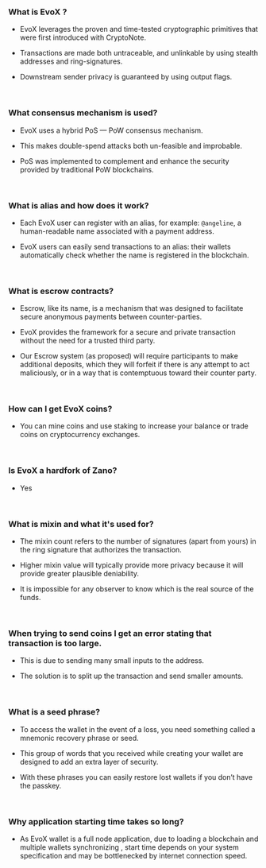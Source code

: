 
### **What is EvoX ?**

* EvoX leverages the proven and time-tested cryptographic primitives that were first introduced with CryptoNote. 

* Transactions are made both untraceable, and unlinkable by using stealth addresses and ring-signatures. 

* Downstream sender privacy is guaranteed by using output flags.

<br>

### **What consensus mechanism is used?**

* EvoX uses a hybrid PoS — PoW consensus mechanism. 

* This makes double-spend attacks both un-feasible and improbable.

* PoS was implemented to complement and enhance the security provided by traditional PoW blockchains.

<br>

### **What is alias and how does it work?**

* Each EvoX user can register with an alias, for example: 
`@angeline`, a human-readable name associated with a payment address. 

* EvoX users can easily send transactions to an alias: their wallets automatically check whether the name is registered in the blockchain.

<br>

### **What is escrow contracts?**

* Escrow, like its name, is a mechanism that was designed to facilitate secure anonymous payments between counter-parties. 

* EvoX provides the framework for a secure and private transaction without the need for a trusted third party. 

* Our Escrow system (as proposed) will require participants to make additional deposits, which they will forfeit if there is any attempt to act maliciously, or in a way that is contemptuous toward their counter party.

<br>

### **How can I get EvoX coins?**

* You can mine coins and use staking to increase your balance or trade coins on cryptocurrency exchanges.

<br>

### **Is EvoX a hardfork of Zano?**

* Yes

<br>

### **What is mixin and what it's used for?**

* The mixin count refers to the number of signatures (apart from yours) in the ring signature that authorizes the transaction. 

* Higher mixin value will typically provide more privacy because it will provide greater plausible deniability. 

* It is impossible for any observer to know which is the real source of the funds.

<br>

### **When trying to send coins I get an error stating that transaction is too large.**

* This is due to sending many small inputs to the address. 

* The solution is to split up the transaction and send smaller amounts.

<br>

### **What is a seed phrase?**

* To access the wallet in the event of a loss, you need something called a mnemonic recovery phrase or seed. 

* This group of words that you received while creating your wallet are designed to add an extra layer of security. 

* With these phrases you can easily restore lost wallets if you don’t have the passkey.

<br>

### **Why application starting time takes so long?**

* As EvoX wallet is a full node application, due to loading a blockchain and multiple wallets synchronizing , start time depends on your system specification and may be bottlenecked by internet connection speed.